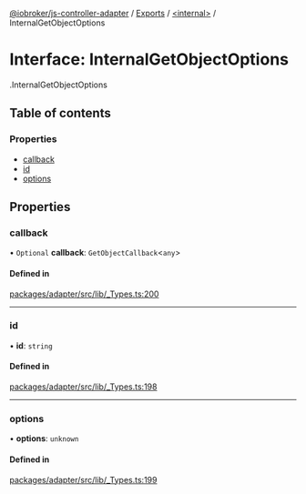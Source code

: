 [@iobroker/js-controller-adapter](../README.md) / [Exports](../modules.md) / [<internal\>](../modules/internal_.md) / InternalGetObjectOptions

# Interface: InternalGetObjectOptions

[<internal>](../modules/internal_.md).InternalGetObjectOptions

## Table of contents

### Properties

- [callback](internal_.InternalGetObjectOptions.md#callback)
- [id](internal_.InternalGetObjectOptions.md#id)
- [options](internal_.InternalGetObjectOptions.md#options)

## Properties

### callback

• `Optional` **callback**: `GetObjectCallback`<`any`\>

#### Defined in

[packages/adapter/src/lib/_Types.ts:200](https://github.com/ioBroker/ioBroker.js-controller/blob/b556621c/packages/adapter/src/lib/_Types.ts#L200)

___

### id

• **id**: `string`

#### Defined in

[packages/adapter/src/lib/_Types.ts:198](https://github.com/ioBroker/ioBroker.js-controller/blob/b556621c/packages/adapter/src/lib/_Types.ts#L198)

___

### options

• **options**: `unknown`

#### Defined in

[packages/adapter/src/lib/_Types.ts:199](https://github.com/ioBroker/ioBroker.js-controller/blob/b556621c/packages/adapter/src/lib/_Types.ts#L199)
